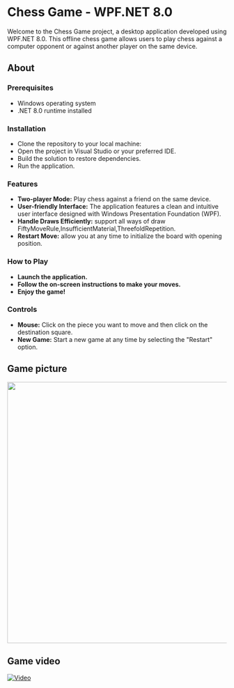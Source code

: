 # Chess Game - WPF.NET 8.0
Welcome to the Chess Game project, a desktop application developed using WPF.NET 8.0. This offline chess game allows users to play chess against a computer opponent or against another player on the same device.

## About

### Prerequisites
- Windows operating system
- .NET 8.0 runtime installed

### Installation
- Clone the repository to your local machine:
- Open the project in Visual Studio or your preferred IDE.
- Build the solution to restore dependencies.
- Run the application.

### Features
- __Two-player Mode:__ Play chess against a friend on the same device.
- __User-friendly Interface:__ The application features a clean and intuitive user interface designed with Windows Presentation Foundation (WPF).
- __Handle Draws Efficiently:__ support all ways of draw FiftyMoveRule,InsufficientMaterial,ThreefoldRepetition.
- __Restart Move:__ allow you at any time to initialize the board with opening position.

### How to Play
- __Launch the application.__
- __Follow the on-screen instructions to make your moves.__
- __Enjoy the game!__

### Controls
- __Mouse:__ Click on the piece you want to move and then click on the destination square.
- __New Game:__ Start a new game at any time by selecting the "Restart" option.

## Game picture
<img src="https://github.com/khalwsh/offline-chess-game/blob/main/IMG-20240201-WA0061.jpg" width=600>

## Game video
[![Video](https://github.com/khalwsh/offline-chess-game/blob/main/ChessGameLogic/Screenshot%20(243).png)](https://github.com/khalwsh/offline-chess-game/blob/main/Record_2024_01_31_17_02_52_94.mp4)
